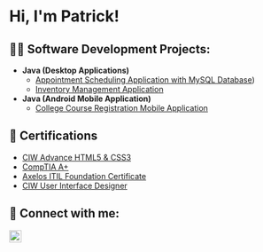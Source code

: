 <h1>Hi, I'm Patrick!

<h2>👨‍💻 Software Development Projects:</h2>

- <b>Java (Desktop Applications)</b>
  - [Appointment Scheduling Application with MySQL Database](https://github.com/PatK3/SchedulingApplication))
  - [Inventory Management Application]([https://github.com/joshmadakor1/DecrypterPOC](https://github.com/PatK3/InventoryManagement))
- <b>Java (Android Mobile Application)</b>
  - [College Course Registration Mobile Application](https://github.com/joshmadakor1/Package-Delivery-Pathfinding-Algorithm)

<h2>📜 Certifications</h2>

- [CIW Advance HTML5 & CSS3](https://www.ciwcertified.com/ciw-certifications/web-and-mobile-design-series/advanced-html5-and-css3-specialist)
- [CompTIA A+](https://www.comptia.org/certifications/a)
- [Axelos ITIL Foundation Certificate](https://www.axelos.com/certifications/itil-service-management/itil-4-foundation)
- [CIW User Interface Designer](https://www.ciwcertified.com/ciw-certifications/web-and-mobile-design-series/user-interface-designer)


<h2> 🤳 Connect with me:</h2>

[<img align="left" alt="JoshMadakor | LinkedIn" width="22px" src="https://cdn.jsdelivr.net/npm/simple-icons@v3/icons/linkedin.svg" />][linkedin]



[linkedin]: https://linkedin.com/in/patrickkamali

<!--
**PatK3/PatK3** is a ✨ _special_ ✨ repository because its `README.md` (this file) appears on your GitHub profile.

Here are some ideas to get you started:

- 🔭 I’m currently working on ...
- 🌱 I’m currently learning ...
- 👯 I’m looking to collaborate on ...
- 🤔 I’m looking for help with ...
- 💬 Ask me about ...
- 📫 How to reach me: ...
- 😄 Pronouns: ...
- ⚡ Fun fact: ...
-->
